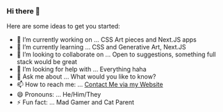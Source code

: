 ### Hi there 👋

Here are some ideas to get you started:

- 🔭 I’m currently working on ... CSS Art pieces and Next.JS apps
- 🌱 I’m currently learning ... CSS and Generative Art, Next.JS
- 👯 I’m looking to collaborate on ... Open to suggestions, something full stack would be great
- 🤔 I’m looking for help with ... Everything haha
- 💬 Ask me about ... What would you like to know?
- 📫 How to reach me: ... [Contact Me via my Website](https://www.cooper-codes.dev/contactMe)
- 😄 Pronouns: ... He/Him/They
- ⚡ Fun fact: ... Mad Gamer and Cat Parent


